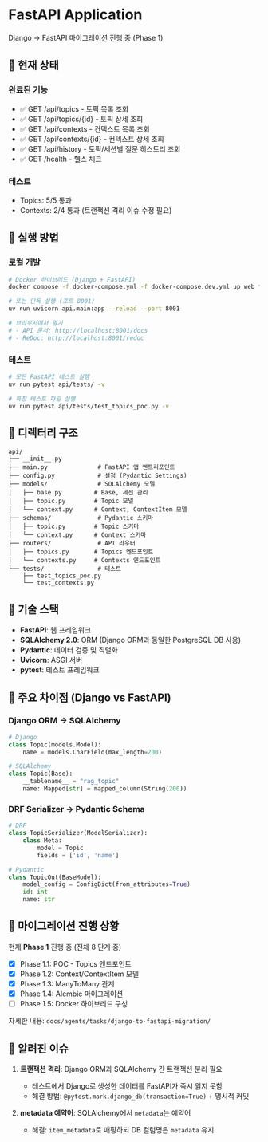 # FastAPI Application

Django → FastAPI 마이그레이션 진행 중 (Phase 1)

## 🎯 현재 상태

### 완료된 기능
- ✅ GET /api/topics - 토픽 목록 조회
- ✅ GET /api/topics/{id} - 토픽 상세 조회
- ✅ GET /api/contexts - 컨텍스트 목록 조회
- ✅ GET /api/contexts/{id} - 컨텍스트 상세 조회
- ✅ GET /api/history - 토픽/세션별 질문 히스토리 조회
- ✅ GET /health - 헬스 체크

### 테스트
- Topics: 5/5 통과
- Contexts: 2/4 통과 (트랜잭션 격리 이슈 수정 필요)

## 🚀 실행 방법

### 로컬 개발
```bash
# Docker 하이브리드 (Django + FastAPI)
docker compose -f docker-compose.yml -f docker-compose.dev.yml up web fastapi

# 또는 단독 실행 (포트 8001)
uv run uvicorn api.main:app --reload --port 8001

# 브라우저에서 열기
# - API 문서: http://localhost:8001/docs
# - ReDoc: http://localhost:8001/redoc
```

### 테스트
```bash
# 모든 FastAPI 테스트 실행
uv run pytest api/tests/ -v

# 특정 테스트 파일 실행
uv run pytest api/tests/test_topics_poc.py -v
```

## 📁 디렉터리 구조

```
api/
├── __init__.py
├── main.py              # FastAPI 앱 엔트리포인트
├── config.py            # 설정 (Pydantic Settings)
├── models/              # SQLAlchemy 모델
│   ├── base.py         # Base, 세션 관리
│   ├── topic.py        # Topic 모델
│   └── context.py      # Context, ContextItem 모델
├── schemas/             # Pydantic 스키마
│   ├── topic.py        # Topic 스키마
│   └── context.py      # Context 스키마
├── routers/             # API 라우터
│   ├── topics.py       # Topics 엔드포인트
│   └── contexts.py     # Contexts 엔드포인트
└── tests/               # 테스트
    ├── test_topics_poc.py
    └── test_contexts.py
```

## 🔧 기술 스택

- **FastAPI**: 웹 프레임워크
- **SQLAlchemy 2.0**: ORM (Django ORM과 동일한 PostgreSQL DB 사용)
- **Pydantic**: 데이터 검증 및 직렬화
- **Uvicorn**: ASGI 서버
- **pytest**: 테스트 프레임워크

## 📝 주요 차이점 (Django vs FastAPI)

### Django ORM → SQLAlchemy
```python
# Django
class Topic(models.Model):
    name = models.CharField(max_length=200)

# SQLAlchemy
class Topic(Base):
    __tablename__ = "rag_topic"
    name: Mapped[str] = mapped_column(String(200))
```

### DRF Serializer → Pydantic Schema
```python
# DRF
class TopicSerializer(ModelSerializer):
    class Meta:
        model = Topic
        fields = ['id', 'name']

# Pydantic
class TopicOut(BaseModel):
    model_config = ConfigDict(from_attributes=True)
    id: int
    name: str
```

## 🔄 마이그레이션 진행 상황

현재 **Phase 1** 진행 중 (전체 8 단계 중)

- [x] Phase 1.1: POC - Topics 엔드포인트
- [x] Phase 1.2: Context/ContextItem 모델
- [x] Phase 1.3: ManyToMany 관계
- [x] Phase 1.4: Alembic 마이그레이션
- [ ] Phase 1.5: Docker 하이브리드 구성

자세한 내용: `docs/agents/tasks/django-to-fastapi-migration/`

## 🐛 알려진 이슈

1. **트랜잭션 격리**: Django ORM과 SQLAlchemy 간 트랜잭션 분리 필요
   - 테스트에서 Django로 생성한 데이터를 FastAPI가 즉시 읽지 못함
   - 해결 방법: `@pytest.mark.django_db(transaction=True)` + 명시적 커밋

2. **metadata 예약어**: SQLAlchemy에서 `metadata`는 예약어
   - 해결: `item_metadata`로 매핑하되 DB 컬럼명은 `metadata` 유지
